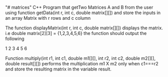 "# matrices" 
C++ Program that getTwo Matrices A and B from the user using function getData(int r, int c, double matrix[][]) and store the inputs in an array Matrix with r rows and c column

The function displayMatrix(int r, int c, double matrix[][]) displays the matrix.
i.e double matrix[2][3] = {1,2,3,4,5,6}
the function should output the following

1 2 3
4 5 6

Function multiply(int r1, int c1, double m1[][], int r2, int c2, double m2[][], double result[][]) performs the multiplication m1 X m2 only when c1===r2 and store the resulting matrix in the variable result.
